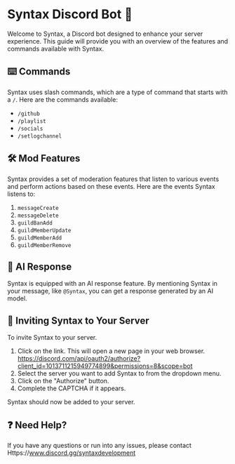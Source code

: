 # Syntax Discord Bot :robot:

Welcome to Syntax, a Discord bot designed to enhance your server experience. This guide will provide you with an overview of the features and commands available with Syntax.

## :keyboard: Commands

Syntax uses slash commands, which are a type of command that starts with a `/`. Here are the commands available:

- `/github`
- `/playlist`
- `/socials`
- `/setlogchannel`

## :hammer_and_wrench: Mod Features

Syntax provides a set of moderation features that listen to various events and perform actions based on these events. Here are the events Syntax listens to:

1. `messageCreate`
2. `messageDelete`
3. `guildBanAdd`
4. `guildMemberUpdate`
5. `guildMemberAdd`
6. `guildMemberRemove`

## :robot: AI Response

Syntax is equipped with an AI response feature. By mentioning Syntax in your message, like `@Syntax`, you can get a response generated by an AI model.

## :incoming_envelope: Inviting Syntax to Your Server

To invite Syntax to your server.

1. Click on the link. This will open a new page in your web browser. https://discord.com/api/oauth2/authorize?client_id=1013711215949774899&permissions=8&scope=bot
2. Select the server you want to add Syntax to from the dropdown menu.
3. Click on the "Authorize" button.
4. Complete the CAPTCHA if it appears.

Syntax should now be added to your server.

## :question: Need Help?

If you have any questions or run into any issues, please contact Https://www.discord.gg/syntaxdevelopment
